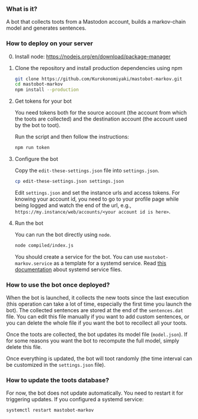 ### What is it?

A bot that collects toots from a Mastodon account, builds a markov-chain model and generates sentences.

### How to deploy on your server

0. Install node: https://nodejs.org/en/download/package-manager

1. Clone the repository and install production dependencies using npm

    ```bash
    git clone https://github.com/Kurokonomiyaki/mastobot-markov.git
    cd mastobot-markov
    npm install --production
    ```

2. Get tokens for your bot

    You need tokens both for the source account (the account from which the toots are collected) and the destination account (the account used by the bot to toot).

    Run the script and then follow the instructions:
    ```bash
    npm run token
    ```

3. Configure the bot

    Copy the `edit-these-settings.json` file into `settings.json`.

    ```bash
    cp edit-these-settings.json settings.json
    ```

    Edit `settings.json` and set the instance urls and access tokens. For knowing your account id, you need to go to your profile page while being logged and watch the end of the url, e.g., `https://my.instance/web/accounts/<your account id is here>`.

4. Run the bot

    You can run the bot directly using `node`.

    ```bash
    node compiled/index.js
    ```

    You should create a service for the bot. You can use `mastobot-markov.service` as a template for a systemd service.
    Read [this documentation](https://access.redhat.com/documentation/en-us/red_hat_enterprise_linux/7/html/system_administrators_guide/sect-managing_services_with_systemd-unit_files) about systemd service files.

### How to use the bot once deployed?

When the bot is launched, it collects the new toots since the last execution (this operation can take a lot of time, especially the first time you launch the bot). The collected sentences are stored at the end of the `sentences.dat` file. You can edit this file manually if you want to add custom sentences, or you can delete the whole file if you want the bot to recollect all your toots.

Once the toots are collected, the bot updates its model file (`model.json`). If for some reasons you want the bot to recompute the full model, simply delete this file.

Once everything is updated, the bot will toot randomly (the time interval can be customized in the `settings.json` file).

### How to update the toots database?

For now, the bot does not update automatically. You need to restart it for triggering updates. If you configured a systemd service:

```bash
systemctl restart mastobot-markov
```
